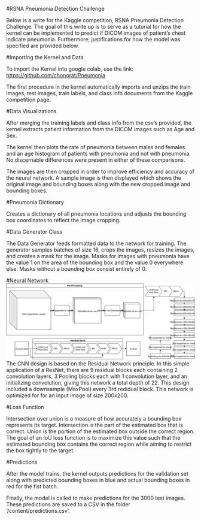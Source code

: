 #RSNA Pneumonia Detection Challenge

Below is a write for the Kaggle competition, RSNA Pneumonia Detection Challenge.  The goal of this write up is to serve as a tutorial for how the kernel can be implemented to predict if DICOM images of patient’s chest indicate pneumonia.  Furthermore, justifications for how the model was specified are provided below.

#Importing the Kernel and Data

To import the Kernel into google colab, use the link: https://github.com/chonorat/Pneumonia

The first procedure in the kernel automatically imports and unzips the train images, test images, train labels, and class info documents from the Kaggle competition page.

#Data Visualizations

After merging the training labels and class info from the csv’s provided, the kernel extracts patient information from the DICOM images such as Age and Sex.

The kernel then plots the rate of pneumonia between males and females and an age histogram of patients with pneumonia and not with pneumonia.  No discernable differences were present in either of these comparisons.

The images are then cropped in order to improve efficiency and accuracy of the neural network.  A sample image is then displayed which shows the original image and bounding boxes along with the new cropped image and bounding boxes.

#Pneumonia Dictionary

Creates a dictionary of all pneumonia locations and adjusts the bounding box coordinates to reflect the image cropping.

#Data Generator Class

The Data Generator feeds formatted data to the network for training.  The generator samples batches of size 16, crops the images, resizes the images, and creates a mask for the image.  Masks for images with pneumonia have the value 1 on the area of the bounding box and the value 0 everywhere else.  Masks without a bounding box consist entirely of 0.


#Neural Network
![Network Diagram](NetworkDiagram.svg)
The CNN design is based on the Residual Network principle. In this simple application of a ResNet, there are 9 residual blocks each containing 2 convolution layers, 3 Pooling blocks each with 1 convolution layer, and an initializing convolution, giving this network a total depth of 22. This design included a downsample (MaxPool) every 3rd redidual block. This network is optimized for for an input image of size 200x200.

#Loss Function

Intersection over union is a measure of how accurately a bounding box represents its target. Intersection is the part of the estimated box that is correct. Union is the portion of the estimated box outside the correct region. The goal of an IoU loss function is to maximize this value such that the estimated bounding box contains the correct region while aiming to restrict the box tightly to the target.


#Predictions

After the model trains, the kernel outputs predictions for the validation set along with predicted bounding boxes in blue and actual bounding boxes in red for the fist batch.

Finally, the model is called to make predictions for the 3000 test images.  These predictions are saved to a CSV in the folder ‘/content/predictions.csv’.
